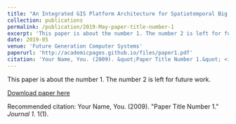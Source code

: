 ```yaml
---
title: "An Integrated GIS Platform Architecture for Spatiotemporal Big Data. Future Generation Computer Systems."
collection: publications
permalink: /publication/2019-May-paper-title-number-1
excerpt: 'This paper is about the number 1. The number 2 is left for future work.'
date: 2019-05
venue: 'Future Generation Computer Systems'
paperurl: 'http://academicpages.github.io/files/paper1.pdf'
citation: 'Your Name, You. (2009). &quot;Paper Title Number 1.&quot; <i>Journal 1</i>. 1(1).'
---
```

This paper is about the number 1. The number 2 is left for future work.

[Download paper here]([http://academicpages.github.io/files/paper1.pdf](https://www.sciencedirect.com/science/article/abs/pii/S0167739X17319283))

Recommended citation: Your Name, You. (2009). "Paper Title Number 1." <i>Journal 1</i>. 1(1).
